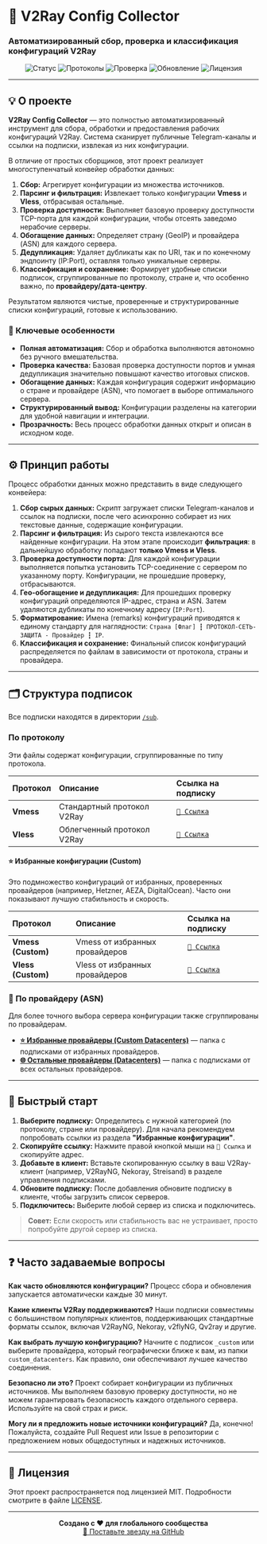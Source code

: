 # 🚀 V2Ray Config Collector

### Автоматизированный сбор, проверка и классификация конфигураций V2Ray

<div align="center">

![Статус](https://img.shields.io/badge/Статус-Активен-brightgreen?style=for-the-badge&logo=github)
![Протоколы](https://img.shields.io/badge/Протоколы-Vmess%20%26%20Vless-blueviolet?style=for-the-badge&logo=v2ray)
![Проверка](https://img.shields.io/badge/Проверка%20порта-Выключена-blue?style=for-the-badge&logo=dependabot)
![Обновление](https://img.shields.io/badge/Автообновление-Каждые%2012%20часов-teal?style=for-the-badge&logo=clock)
![Лицензия](https://img.shields.io/badge/Лицензия-MIT-lightgrey?style=for-the-badge&logo=mit)

</div>

---

## 💡 О проекте

**V2Ray Config Collector** — это полностью автоматизированный инструмент для сбора, обработки и предоставления рабочих конфигураций V2Ray. Система сканирует публичные Telegram-каналы и ссылки на подписки, извлекая из них конфигурации.

В отличие от простых сборщиков, этот проект реализует многоступенчатый конвейер обработки данных:

1.  **Сбор:** Агрегирует конфигурации из множества источников.
2.  **Парсинг и фильтрация:** Извлекает только конфигурации **Vmess** и **Vless**, отбрасывая остальные.
3.  **Проверка доступности:** Выполняет базовую проверку доступности TCP-порта для каждой конфигурации, чтобы отсеять заведомо нерабочие серверы.
4.  **Обогащение данных:** Определяет страну (GeoIP) и провайдера (ASN) для каждого сервера.
5.  **Дедупликация:** Удаляет дубликаты как по URI, так и по конечному эндпоинту (IP:Port), оставляя только уникальные серверы.
6.  **Классификация и сохранение:** Формирует удобные списки подписок, сгруппированные по протоколу, стране и, что особенно важно, по **провайдеру/дата-центру**.

Результатом являются чистые, проверенные и структурированные списки конфигураций, готовые к использованию.

### 🎯 Ключевые особенности

*   **Полная автоматизация:** Сбор и обработка выполняются автономно без ручного вмешательства.
*   **Проверка качества:** Базовая проверка доступности портов и умная дедупликация значительно повышают качество итоговых списков.
*   **Обогащение данных:** Каждая конфигурация содержит информацию о стране и провайдере (ASN), что помогает в выборе оптимального сервера.
*   **Структурированный вывод:** Конфигурации разделены на категории для удобной навигации и интеграции.
*   **Прозрачность:** Весь процесс обработки данных открыт и описан в исходном коде.

---

## ⚙️ Принцип работы

Процесс обработки данных можно представить в виде следующего конвейера:

1.  **Сбор сырых данных:** Скрипт загружает списки Telegram-каналов и ссылок на подписки, после чего асинхронно собирает из них текстовые данные, содержащие конфигурации.
2.  **Парсинг и фильтрация:** Из сырого текста извлекаются все найденные конфигурации. На этом этапе происходит **фильтрация**: в дальнейшую обработку попадают **только Vmess и Vless**.
3.  **Проверка доступности порта:** Для каждой конфигурации выполняется попытка установить TCP-соединение с сервером по указанному порту. Конфигурации, не прошедшие проверку, отбрасываются.
4.  **Гео-обогащение и дедупликация:** Для прошедших проверку конфигураций определяются IP-адрес, страна и ASN. Затем удаляются дубликаты по конечному адресу (`IP:Port`).
5.  **Форматирование:** Имена (remarks) конфигураций приводятся к единому стандарту для наглядности: `Страна [Флаг] ┇ ПРОТОКОЛ-СЕТЬ-ЗАЩИТА - Провайдер ┇ IP`.
6.  **Классификация и сохранение:** Финальный список конфигураций распределяется по файлам в зависимости от протокола, страны и провайдера.

---

## 🗂️ Структура подписок

Все подписки находятся в директории [`/sub`](https://github.com/LexterS999/configs-collector-v2ray/tree/main/sub).

### По протоколу

Эти файлы содержат конфигурации, сгруппированные по типу протокола.

| Протокол | Описание | Ссылка на подписку |
| :--- | :--- | :--- |
| **Vmess** | Стандартный протокол V2Ray | [`📡 Ссылка`](https://raw.githubusercontent.com/LexterS999/configs-collector-v2ray/main/sub/protocols/vmess.txt) |
| **Vless** | Облегченный протокол V2Ray | [`📡 Ссылка`](https://raw.githubusercontent.com/LexterS999/configs-collector-v2ray/main/sub/protocols/vless.txt) |

#### ⭐ Избранные конфигурации (Custom)

Это подмножество конфигураций от избранных, проверенных провайдеров (например, Hetzner, AEZA, DigitalOcean). Часто они показывают лучшую стабильность и скорость.

| Протокол | Описание | Ссылка на подписку |
| :--- | :--- | :--- |
| **Vmess (Custom)** | Vmess от избранных провайдеров | [`📡 Ссылка`](https://raw.githubusercontent.com/LexterS999/configs-collector-v2ray/main/sub/protocols/vmess_custom.txt) |
| **Vless (Custom)** | Vless от избранных провайдеров | [`📡 Ссылка`](https://raw.githubusercontent.com/LexterS999/configs-collector-v2ray/main/sub/protocols/vless_custom.txt) |

### 🏢 По провайдеру (ASN)

Для более точного выбора сервера конфигурации также сгруппированы по провайдерам.

*   **[⭐ Избранные провайдеры (Custom Datacenters)](https://github.com/LexterS999/configs-collector-v2ray/tree/main/sub/custom_datacenters)** — папка с подписками от избранных провайдеров.
*   **[🌐 Остальные провайдеры (Datacenters)](https://github.com/LexterS999/configs-collector-v2ray/tree/main/sub/datacenters)** — папка с подписками от всех остальных провайдеров.

---

## 🚀 Быстрый старт

1.  **Выберите подписку:** Определитесь с нужной категорией (по протоколу, стране или провайдеру). Для начала рекомендуем попробовать ссылки из раздела **"Избранные конфигурации"**.
2.  **Скопируйте ссылку:** Нажмите правой кнопкой мыши на `📡 Ссылка` и скопируйте адрес.
3.  **Добавьте в клиент:** Вставьте скопированную ссылку в ваш V2Ray-клиент (например, V2RayNG, Nekoray, Streisand) в разделе управления подписками.
4.  **Обновите подписку:** После добавления обновите подписку в клиенте, чтобы загрузить список серверов.
5.  **Подключитесь:** Выберите любой сервер из списка и подключитесь.

> **Совет:** Если скорость или стабильность вас не устраивает, просто попробуйте другой сервер из списка.

---

## ❓ Часто задаваемые вопросы

**Как часто обновляются конфигурации?**
Процесс сбора и обновления запускается автоматически каждые 30 минут.

**Какие клиенты V2Ray поддерживаются?**
Наши подписки совместимы с большинством популярных клиентов, поддерживающих стандартные форматы ссылок, включая V2RayNG, Nekoray, v2flyNG, Qv2ray и другие.

**Как выбрать лучшую конфигурацию?**
Начните с подписок `_custom` или выберите провайдера, который географически ближе к вам, из папки `custom_datacenters`. Как правило, они обеспечивают лучшее качество соединения.

**Безопасно ли это?**
Проект собирает конфигурации из публичных источников. Мы выполняем базовую проверку доступности, но не можем гарантировать безопасность каждого отдельного сервера. Используйте на свой страх и риск.

**Могу ли я предложить новые источники конфигураций?**
Да, конечно! Пожалуйста, создайте Pull Request или Issue в репозитории с предложением новых общедоступных и надежных источников.

---

## 📜 Лицензия

Этот проект распространяется под лицензией MIT. Подробности смотрите в файле [LICENSE](https://github.com/LexterS999/configs-collector-v2ray/blob/main/LICENSE).

---

<div align="center">
  <strong>Создано с ❤️ для глобального сообщества</strong><br>
  <a href="https://github.com/LexterS999/configs-collector-v2ray">🌟 Поставьте звезду на GitHub</a>
</div>
